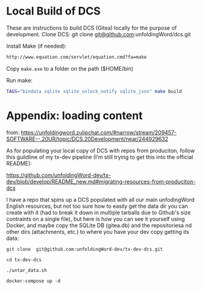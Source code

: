 # Local Build of DCS
These are instructions to build DCS (Gitea) locally for the purpose of development.
Clone DCS:
git clone git@github.com:unfoldingWord/dcs.git

Install Make (if needed):
```sh
http://www.equation.com/servlet/equation.cmd?fa=make
```
Copy `make.exe` to a folder on the path ($HOME/bin)

Run make:
```bash
TAGS="bindata sqlite sqlite_unlock_notify sqlite_json" make build
```



# Appendix: loading content
from: https://unfoldingword.zulipchat.com/#narrow/stream/209457-SOFTWARE--.20UR/topic/DCS.20Development/near/244929632

As for populating your local copy of DCS with repos from produciton, follow this guildline of my tx-dev pipeline (I'm still trying to get this into the official README):

https://github.com/unfoldingWord-dev/tx-dev/blob/develop/README_new.md#migrating-resources-from-produciton-dcs

I have a repo that spins up a DCS populated with all our main unfodingWord English resources, but not too sure how to easily get the data dir you can create with it (had to break it down in multiple tarballs due to Github's size contraints on a single file), but here is how you can see it yourself using Docker, and maybe copy the SQLite DB (gitea.db) and the repositoriesa nd other dirs (attachments, etc.) to where you have your dev copy getting its data:

```
git clone  git@github.com:unfoldingWord-dev/tx-dev-dcs.git

cd tx-dev-dcs

./untar_data.sh

docker-compose up -d
```